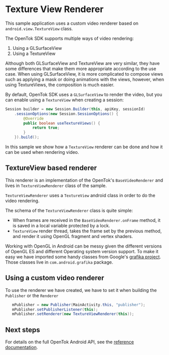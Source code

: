 # Texture View Renderer

This sample application uses a custom video renderer based on `android.view.TextureView` class.

The OpenTok SDK supports multiple ways of video rendering:

1. Using a GLSurfaceView
2. Using a TextureView

Although both GLSurfaceView and TextureView are very similar, they have some differences that make them more appropriate according to the use case.
When using GLSurfaceView, it is more complicated to compose views such as  applying a mask or doing animations with the views,
however, when using TextureViews, the composition is much easier.

By default, OpenTok SDK uses a `GLSurfaceView` to render the video, but you can enable using a `TextureView` when creating a session:

```java
Session builder = new Session.Builder(this, apiKey, sessionId)
    .sessionOptions(new Session.SessionOptions() {
        @Override
        public boolean useTextureViews() {
            return true;
        }
    }).build();
``` 

In this sample we show how a `TextureView` renderer can be done and how it can be used when rendering video.

## TextureView based renderer

This renderer is an implementation of the OpenTok's `BaseVideoRenderer` and lives in `TextureViewRenderer` class of the sample.

`TextureViewRenderer` uses a `TextureView` android class in order to do the video rendering.

The schema of the `TextureViewRenderer` class is quite simple:
- When frames are received in the `BaseVideoRenderer.onFrame` method, it is saved in a local variable protected by a lock.
- `TextureView` render thread, takes the frame set by the previous method, and render it using OpenGL fragment and vertex shaders.

Working with OpenGL in Android can be messy given the different versions of OpenGL ES and different Operating system version support.
To make it easy we have imported some handy classes from Google's [grafika project](https://github.com/google/grafika). 
Those classes live in `com.android.grafika` package.

## Using a custom video renderer

To use the renderer we have created, we have to set it when building the `Publisher` or the `Renderer`

```java
   mPublisher = new Publisher(MainActivity.this, "publisher");
   mPublisher.setPublisherListener(this);
   mPublisher.setRenderer(new TextureViewRenderer(this));
```

## Next steps

For details on the full OpenTok Android API, see the [reference
documentation](https://tokbox.com/opentok/libraries/client/android/reference/index.html).
